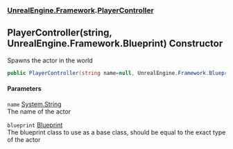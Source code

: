 ### [UnrealEngine.Framework](./UnrealEngine-Framework.md 'UnrealEngine.Framework').[PlayerController](./UnrealEngine-Framework-PlayerController.md 'UnrealEngine.Framework.PlayerController')
## PlayerController(string, UnrealEngine.Framework.Blueprint) Constructor
Spawns the actor in the world  
```csharp
public PlayerController(string name=null, UnrealEngine.Framework.Blueprint blueprint=null);
```
#### Parameters
<a name='UnrealEngine-Framework-PlayerController-PlayerController(string_UnrealEngine-Framework-Blueprint)-name'></a>
`name` [System.String](https://docs.microsoft.com/en-us/dotnet/api/System.String 'System.String')  
The name of the actor  
  
<a name='UnrealEngine-Framework-PlayerController-PlayerController(string_UnrealEngine-Framework-Blueprint)-blueprint'></a>
`blueprint` [Blueprint](./UnrealEngine-Framework-Blueprint.md 'UnrealEngine.Framework.Blueprint')  
The blueprint class to use as a base class, should be equal to the exact type of the actor  
  
